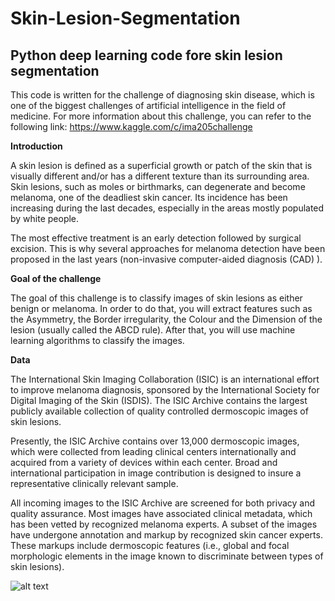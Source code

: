 # Skin-Lesion-Segmentation
## Python deep learning code fore skin lesion segmentation 

This code is written for the challenge of diagnosing skin disease, which is one of the biggest challenges of artificial intelligence in the field of medicine. For more information about this challenge, you can refer to the following link: https://www.kaggle.com/c/ima205challenge



**Introduction**

A skin lesion is defined as a superficial growth or patch of the skin that is visually different and/or has a different texture than its surrounding area. Skin lesions, such as moles or birthmarks, can degenerate and become melanoma, one of the deadliest skin cancer. Its incidence has been increasing during the last decades, especially in the areas mostly populated by white people.

The most effective treatment is an early detection followed by surgical excision. This is why several approaches for melanoma detection have been proposed in the last years (non-invasive computer-aided diagnosis (CAD) ).

**Goal of the challenge**

The goal of this challenge is to classify images of skin lesions as either benign or melanoma. In order to do that, you will extract features such as the Asymmetry, the Border irregularity, the Colour and the Dimension of the lesion (usually called the ABCD rule). After that, you will use machine learning algorithms to classify the images.

**Data**

The International Skin Imaging Collaboration (ISIC) is an international effort to improve melanoma diagnosis, sponsored by the International Society for Digital Imaging of the Skin (ISDIS). The ISIC Archive contains the largest publicly available collection of quality controlled dermoscopic images of skin lesions.

Presently, the ISIC Archive contains over 13,000 dermoscopic images, which were collected from leading clinical centers internationally and acquired from a variety of devices within each center. Broad and international participation in image contribution is designed to insure a representative clinically relevant sample.

All incoming images to the ISIC Archive are screened for both privacy and quality assurance. Most images have associated clinical metadata, which has been vetted by recognized melanoma experts. A subset of the images have undergone annotation and markup by recognized skin cancer experts. These markups include dermoscopic features (i.e., global and focal morphologic elements in the image known to discriminate between types of skin lesions).

![alt text](https://storage.googleapis.com/kagglesdsdata/datasets%2F236015%2F502106%2Ftestx%2Fimgx1.jpg?GoogleAccessId=databundle-worker-v2@kaggle-161607.iam.gserviceaccount.com&Expires=1600270663&Signature=Eo9lQhIe3tUG0nkasvPdc6WMNAsD7rzDB8Y4axX2nvAMiDafudrREh1i0VVyNEIN%2BPSvngPa7DzcjHgfFYlD3s2h11FZLG0szRXR9FMAWwzeLiCgmF24ZBTv0E2UhfxkszxckeebJzfCrquIa6NCQW%2BA8jnEAwdiqSp24WWJxa3qoMO6413iVTRv9d6LDOx9m7szxEFMPcgh%2FWN%2BAoFMz%2Bdi0Shw6wiu%2B1ft4V41E9OGZl6F7V6VWZqVpmhQrimDVipCi2PaTR%2Bo%2BzUbyMh9aUQV8usJNZ4hKa3nQshwI2xjJiBwTcrUfkyzYNjvNPcE5W4cyynO3K7hnSdDW7pOqQ%3D%3D)
